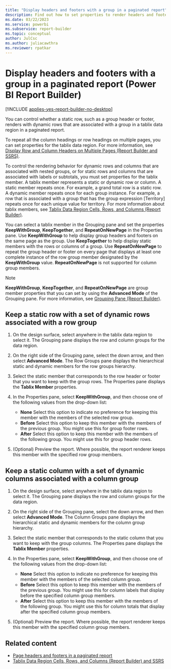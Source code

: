 ```yaml
---
title: "Display headers and footers with a group in a paginated report"
description: Find out how to set properties to render headers and footers with dynamic rows that are associated with a group in a tablix data region in a paginated report.
ms.date: 03/22/2023
ms.service: powerbi
ms.subservice: report-builder
ms.topic: conceptual
author: JulCsc
ms.author: juliacawthra
ms.reviewer: rpatkar
---
```

# Display headers and footers with a group in a paginated report (Power BI Report Builder)

[!INCLUDE [applies-yes-report-builder-no-desktop](../../includes/applies-yes-report-builder-no-desktop.md)]

 You can control whether a static row, such as a group header or footer, renders with dynamic rows that are associated with a group in a tablix data region in a paginated report.  
  
 To repeat all the column headings or row headings on multiple pages, you can set properties for the tablix data region. For more information, see [Display Row and Column Headers on Multiple Pages (Report Builder and SSRS)](/sql/reporting-services/report-design/display-row-and-column-headers-on-multiple-pages-report-builder-and-ssrs).  
  
 To control the rendering behavior for dynamic rows and columns that are associated with nested groups, or for static rows and columns that are associated with labels or subtotals, you must set properties for the tablix member. A tablix member represents a static or dynamic row or column. A static member repeats once. For example, a grand total row is a static row. A dynamic member repeats once for each group instance. For example, a row that is associated with a group that has the group expression [Territory] repeats once for each unique value for territory. For more information about tablix members, see [Tablix Data Region Cells, Rows, and Columns &#40;Report Builder&#41;](/sql/reporting-services/report-design/tablix-data-region-cells-rows-and-columns-report-builder-and-ssrs).
  
 You can select a tablix member in the Grouping pane and set the properties **KeepWithGroup**, **KeepTogether**, and **RepeatOnNewPage** in the Properties pane. Use **KeepWithGroup** to help display group headers and footers on the same page as the group. Use **KeepTogether** to help display static members with the rows or columns of a group. Use **RepeatOnNewPage** to repeat the group header or footer on every page that displays at least one complete instance of the row group member designated by the **KeepWithGroup** value. **RepeatOnNewPage** is not supported for column group members.  
  
> [!NOTE]  
> **KeepWithGroup**, **KeepTogether**, and **RepeatOnNewPage** are group member properties that you can set by using the **Advanced Mode** of the Grouping pane. For more information, see [Grouping Pane &#40;Report Builder&#41;](/sql/reporting-services/report-design/grouping-pane-report-builder).


## Keep a static row with a set of dynamic rows associated with a row group  
  
1. On the design surface, select anywhere in the tablix data region to select it. The Grouping pane displays the row and column groups for the data region.  
  
1. On the right side of the Grouping pane, select the down arrow, and then select **Advanced Mode**. The Row Groups pane displays the hierarchical static and dynamic members for the row groups hierarchy.  
  
1. Select the static member that corresponds to the row header or footer that you want to keep with the group rows. The Properties pane displays the **Tablix Member** properties.  
  
1. In the Properties pane, select **KeepWithGroup**, and then choose one of the following values from the drop-down list:  
  
    - **None** Select this option to indicate no preference for keeping this member with the members of the selected row group.  
    - **Before** Select this option to keep this member with the members of the previous group. You might use this for group footer rows.  
    - **After** Select this option to keep this member with the members of the following group. You might use this for group header rows.  
  
1. (Optional) Preview the report. Where possible, the report renderer keeps this member with the specified row group members.  
  
## Keep a static column with a set of dynamic columns associated with a column group  
  
1. On the design surface, select anywhere in the tablix data region to select it. The Grouping pane displays the row and column groups for the data region.  
  
1. On the right side of the Grouping pane, select the down arrow, and then select **Advanced Mode**. The Column Groups pane displays the hierarchical static and dynamic members for the column group hierarchy.  
  
1. Select the static member that corresponds to the static column that you want to keep with the group columns. The Properties pane displays the **Tablix Member** properties.  
  
1. In the Properties pane, select **KeepWithGroup**, and then choose one of the following values from the drop-down list:  
  
    - **None** Select this option to indicate no preference for keeping this member with the members of the selected column group.  
    - **Before** Select this option to keep this member with the members of the previous group. You might use this for column labels that display before the specified column group members.
    - **After** Select this option to keep this member with the members of the following group. You might use this for column totals that display after the specified column group members.  
  
1. (Optional) Preview the report. Where possible, the report renderer keeps this member with the specified column group members.  
  
## Related content

- [Page headers and footers in a paginated report](page-headers-footers-report-builder-service.md)  
- [Tablix Data Region Cells, Rows, and Columns (Report Builder) and SSRS](../../paginated-reports/report-builder-tables-matrices-lists.md)
 
  
  

